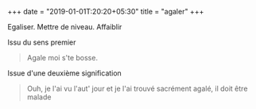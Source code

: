 +++
date = "2019-01-01T:20:20+05:30"
title = "agaler"
+++

Egaliser. Mettre de niveau. Affaiblir
<!--more-->
Issu du sens premier

> Agale moi s'te bosse.  

Issue d'une deuxième signification

> Ouh, je l'ai vu l'aut' jour et je l'ai trouvé sacrément agalé, il doit être malade